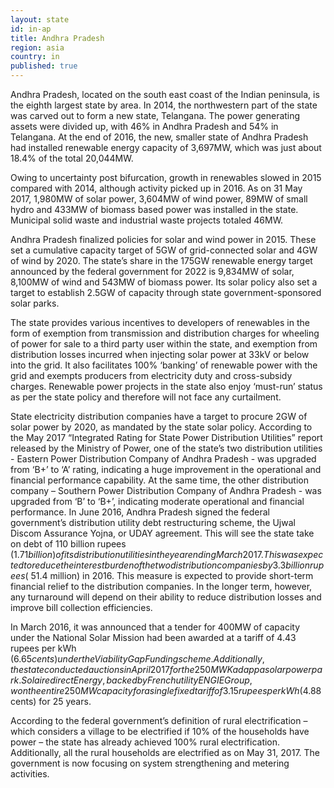 ```yaml
---
layout: state
id: in-ap
title: Andhra Pradesh
region: asia
country: in
published: true
---
```

Andhra Pradesh, located on the south east coast of the Indian peninsula, is the eighth largest state by area. In 2014, the northwestern part of the state was carved out to form a new state, Telangana. The power generating assets were divided up, with 46% in Andhra Pradesh and 54% in Telangana. At the end of 2016, the new, smaller state of Andhra Pradesh had installed renewable energy capacity of 3,697MW, which was just about 18.4% of the total 20,044MW.

Owing to uncertainty post bifurcation, growth in renewables slowed in 2015 compared with 2014, although activity picked up in 2016. As on 31 May 2017, 1,980MW of solar power, 3,604MW of wind power, 89MW of small hydro and 433MW of biomass based power was installed in the state. Municipal solid waste and industrial waste projects totaled 46MW.

Andhra Pradesh finalized policies for solar and wind power in 2015. These set a cumulative capacity target of 5GW of grid-connected solar and 4GW of wind by 2020. The state’s share in the 175GW renewable energy target announced by the federal government for 2022 is 9,834MW of solar, 8,100MW of wind and 543MW of biomass power. Its solar policy also set a target to establish 2.5GW of capacity through state government-sponsored solar parks.

The state provides various incentives to developers of renewables in the form of exemption from transmission and distribution charges for wheeling of power for sale to a third party user within the state, and exemption from distribution losses incurred when injecting solar power at 33kV or below into the grid. It also facilitates 100% ‘banking’ of renewable power with the grid and exempts producers from electricity duty and cross-subsidy charges. Renewable power projects in the state also enjoy ‘must-run’ status as per the state policy and therefore will not face any curtailment.

State electricity distribution companies have a target to procure 2GW of solar power by 2020, as mandated by the state solar policy. According to the May 2017 “Integrated Rating for State Power Distribution Utilities” report released by the Ministry of Power, one of the state’s two distribution utilities - Eastern Power Distribution Company of Andhra Pradesh - was upgraded from ‘B+’ to ‘A’ rating, indicating a huge improvement in the operational and financial performance capability. At the same time, the other distribution company – Southern Power Distribution Company of Andhra Pradesh - was upgraded from ‘B’ to ‘B+’, indicating moderate operational and financial performance. In June 2016, Andhra Pradesh signed the federal government’s distribution utility debt restructuring scheme, the Ujwal Discom Assurance Yojna, or UDAY agreement. This will see the state take on debt of 110 billion rupees ($1.71 billion) of its distribution utilities in the year ending March 2017. This was expected to reduce the interest burden of the two distribution companies by 3.3 billion rupees ($ 51.4 million) in 2016. This measure is expected to provide short-term financial relief to the distribution companies. In the longer term, however, any turnaround will depend on their ability to reduce distribution losses and improve bill collection efficiencies.

In March 2016, it was announced that a tender for 400MW of capacity under the National Solar Mission had been awarded at a tariff of 4.43 rupees per kWh ($6.65 cents) under the Viability Gap Funding scheme. Additionally, the state conducted auctions in April 2017 for the 250MW Kadappa solar power park.  Solairedirect Energy, backed by French utility ENGIE Group, won the entire 250MW capacity for a single fixed tariff of 3.15 rupees per kWh ($4.88 cents) for 25 years.  

According to the federal government’s definition of rural electrification – which considers a village to be electrified if 10% of the households have power – the state has already achieved 100% rural electrification. Additionally, all the rural households are electrified as on May 31, 2017. The government is now focusing on system strengthening and metering activities. 
